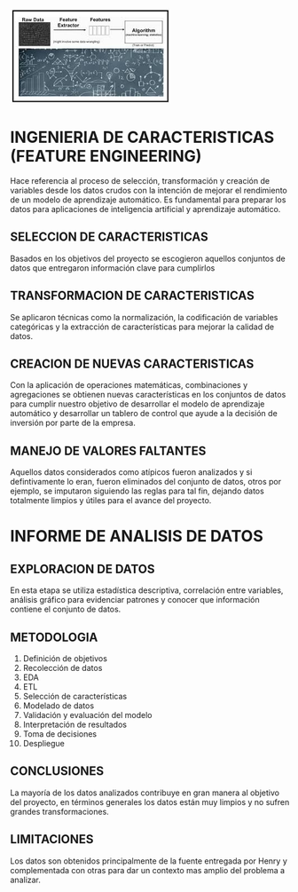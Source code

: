 ![Alt text](image.png)

# INGENIERIA DE CARACTERISTICAS (FEATURE ENGINEERING)

Hace referencia al proceso de selección, transformación y creación de variables desde los datos crudos con la intención de mejorar el rendimiento de un modelo de aprendizaje automático. Es fundamental para preparar los datos para aplicaciones de inteligencia artificial y aprendizaje automático.

## SELECCION DE CARACTERISTICAS

Basados en los objetivos del proyecto se escogieron aquellos conjuntos de datos que entregaron información clave para cumplirlos

## TRANSFORMACION DE CARACTERISTICAS

Se aplicaron técnicas como la normalización, la codificación de variables categóricas y la extracción de características para mejorar la calidad de datos.

## CREACION DE NUEVAS CARACTERISTICAS

Con la aplicación de operaciones matemáticas, combinaciones y agregaciones se obtienen nuevas características en los conjuntos de datos para cumplir nuestro objetivo de desarrollar el modelo de aprendizaje automático y desarrollar un tablero de control que ayude a la decisión de inversión por parte de la empresa.

## MANEJO DE VALORES FALTANTES

Aquellos datos considerados como atípicos fueron analizados y si defintivamente lo eran, fueron eliminados del conjunto de datos, otros por ejemplo, se imputaron siguiendo las reglas para tal fin, dejando datos totalmente limpios y útiles para el avance del proyecto.

# INFORME DE ANALISIS DE DATOS

## EXPLORACION DE DATOS

En esta etapa se utiliza estadística descriptiva, correlación entre variables, análisis gráfico para evidenciar patrones y conocer que información contiene el conjunto de datos.

## METODOLOGIA

1. Definición de objetivos
2. Recolección de datos
3. EDA
4. ETL
5. Selección de características
6. Modelado de datos
7. Validación y evaluación del modelo
8. Interpretación de resultados
9. Toma de decisiones
10. Despliegue

## CONCLUSIONES

La mayoría de los datos analizados contribuye en gran manera al objetivo del proyecto, en términos generales los datos están muy limpios y no sufren grandes transformaciones.

## LIMITACIONES

Los datos son obtenidos principalmente de la fuente entregada por Henry y complementada con otras para dar un contexto mas amplio del problema a analizar.